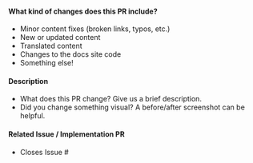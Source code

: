 <!-- Thank you for opening a PR! We really appreciate you taking the time to help out 🙌 -->

#### What kind of changes does this PR include?
<!-- Delete any that don’t apply -->

- Minor content fixes (broken links, typos, etc.)
- New or updated content
- Translated content
- Changes to the docs site code
- Something else!

#### Description

- What does this PR change? Give us a brief description.
- Did you change something visual? A before/after screenshot can be helpful.

<!-- TAKING PART IN HACKTOBERFEST? LET US KNOW! -->
<!-- See .github/hacktoberfest.md in this repo for more details. -->

#### Related Issue / Implementation PR

- Closes Issue # <!-- Add an issue number if this PR will close it. -->

<!-- Are these docs for an upcoming Astro release? -->
<!-- Uncomment the line below and fill in the future Astro version and link the relevant `withastro/astro` PR.  -->
<!-- #### For Astro version: `version`. See [Astro PR #](url). -->

<!-- Next Steps

Here’s what will happen next:

1. Our GitHub bots will run to check your changes.
   If they spot any broken links you will see some error messages on this PR.
   Don’t hesitate to ask any questions if you’re not sure what these mean!

2. In a few minutes, you’ll be able to see a preview of your changes on Netlify 🥳

3. One or more of our maintainers will take a look and may ask you to make changes.
   We try to be responsive, but don’t worry if this takes a day or two.
-->
